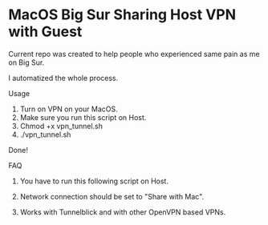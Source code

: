 # MacOS Big Sur Sharing Host VPN with Guest

Current repo was created to help people who experienced same pain as me on Big Sur.

I automatized the whole process.

Usage

1. Turn on VPN on your MacOS.
2. Make sure you run this script on Host.
3. Chmod +x vpn_tunnel.sh
4. ./vpn_tunnel.sh

Done!


FAQ

1. You have to run this following script on Host.

2. Network connection should be set to "Share with Mac".

3. Works with Tunnelblick and with other OpenVPN based VPNs.

